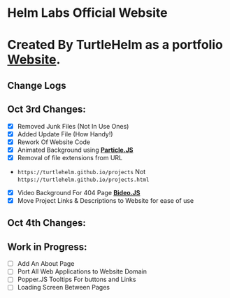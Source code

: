 # Helm Labs Official Website

# Created By TurtleHelm as a portfolio [Website](https://turtlehelm.github.io).



## Change Logs

 ## Oct 3rd Changes:  
 - [x] Removed Junk Files (Not In Use Ones)  
 - [x] Added Update File (How Handy!)  
 - [x] Rework Of Website Code  
 - [x] Animated Background using **[Particle.JS](https://github.com/VincentGarreau/particles.js/)**  
 - [x] Removal of file extensions from URL  
 - `https://turtlehelm.github.io/projects` Not `https://turtlehelm.github.io/projects.html`  
 - [x] Video Background For 404 Page **[Bideo.JS](https://github.com/rishabhp/bideo.js)**  
 - [x] Move Project Links & Descriptions to Website for ease of use  

 ## Oct 4th Changes:  

 ## Work in Progress:  
 - [ ] Add An About Page  
 - [ ] Port All Web Applications to Website Domain 
 - [ ] Popper.JS Tooltips For buttons and Links  
 - [ ] Loading Screen Between Pages  

